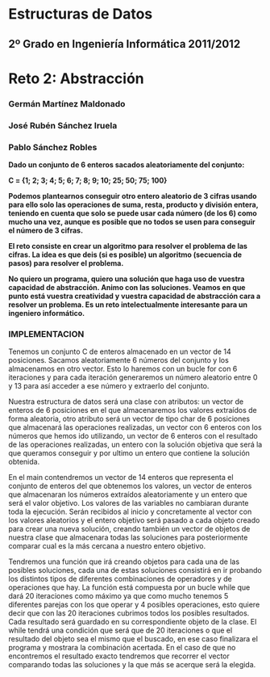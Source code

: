 Estructuras de Datos
====================
2º Grado en Ingeniería Informática 2011/2012
--------------------------------------------

# Reto 2: Abstracción
### Germán Martínez Maldonado
### José Rubén Sánchez Iruela
### Pablo Sánchez Robles

**Dado un conjunto de 6 enteros sacados aleatoriamente del conjunto:**

**C = {1; 2; 3; 4; 5; 6; 7; 8; 9; 10; 25; 50; 75; 100}**

**Podemos plantearnos conseguir otro entero aleatorio de 3 cifras usando para ello solo las operaciones de suma, resta, producto y división entera, teniendo en cuenta que solo se puede usar cada número (de los 6) como mucho una vez, aunque es posible que no todos se usen para conseguir el número de 3 cifras.**

**El reto consiste en crear un algoritmo para resolver el problema de las cifras. La idea es que deis (si es posible) un algoritmo (secuencia de pasos) para resolver el problema.**

**No quiero un programa, quiero una solución que haga uso de vuestra capacidad de abstracción. Animo con las soluciones. Veamos en que punto está vuestra creatividad y vuestra capacidad de abstracción cara a resolver un problema. Es un reto intelectualmente interesante para un ingeniero informático.**


### IMPLEMENTACION

Tenemos un conjunto C de enteros almacenado en un vector de 14 posiciones. Sacamos aleatoriamente 6 números del conjunto y los almacenamos en otro vector. Esto lo haremos con un bucle for con 6 iteraciones y para cada iteración generaremos un número aleatorio entre 0 y 13 para así acceder a ese número y extraerlo del conjunto.

Nuestra estructura de datos será una clase con atributos: un vector de enteros de 6 posiciones en el que almacenaremos los valores extraídos de forma aleatoria, otro atributo será un vector de tipo char de 6 posiciones que almacenará las operaciones realizadas, un vector con 6 enteros con los números que hemos ido utilizando, un vector de 6 enteros con el resultado de las operaciones realizadas, un entero con la solución objetiva que será la que queramos conseguir y por ultimo un entero que contiene la solución obtenida.

En el main contendremos un vector de 14 enteros que representa el conjunto de enteros del que obtenemos los valores, un vector de enteros que almacenaran los números extraídos aleatoriamente y un entero que será el valor objetivo. Los valores de las variables no cambiaran durante toda la ejecución. Serán recibidos al inicio y concretamente al vector con los valores aleatorios y el entero objetivo será pasado a cada objeto creado para crear una nueva solución, creando también un vector de objetos de nuestra clase que almacenara todas las soluciones para posteriormente comparar cual es la más cercana a nuestro entero objetivo.

Tendremos una función que irá creando objetos para cada una de las posibles soluciones, cada una de estas soluciones consistirá en ir probando los distintos tipos de diferentes combinaciones de operadores y de operaciones que hay. La función está compuesta por un bucle while que dará 20 iteraciones como máximo ya que como mucho tenemos 5 diferentes parejas con los que operar y 4 posibles operaciones, esto quiere decir que con las 20 iteraciones cubrimos todos los posibles resultados. Cada resultado será guardado en su correspondiente objeto de la clase. El while tendrá una condición que será que de 20 iteraciones o que el resultado del objeto sea el mismo que el buscado, en ese caso finalizara el programa y mostrara la combinación acertada. En el caso de que no encontremos el resultado exacto tendremos que recorrer el vector comparando todas las soluciones y la que más se acerque será la elegida.
